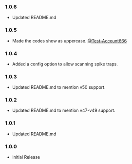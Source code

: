 ### 1.0.6

- Updated README.md

### 1.0.5

- Made the codes show as uppercase. [@Test-Account666](https://github.com/Test-Account666)

### 1.0.4

- Added a config option to allow scanning spike traps.

### 1.0.3

- Updated README.md to mention v50 support.

### 1.0.2

- Updated README.md to mention v47-v49 support.

### 1.0.1

- Updated README.md

### 1.0.0

- Initial Release
